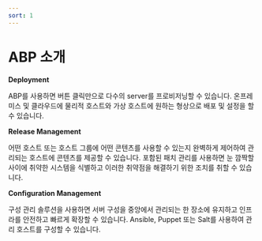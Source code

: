 ```yaml
---
sort: 1
---
```


# ABP 소개

**Deployment**

ABP를 사용하면 버튼 클릭만으로 다수의 server를 프로비저닝할 수 있습니다. 온프레미스 및 클라우드에 물리적 호스트와 가상 호스트에 원하는 형상으로 배포 및 설정을 할 수 있습니다.

**Release Management**

어떤 호스트 또는 호스트 그룹에 어떤 콘텐츠를 사용할 수 있는지 완벽하게 제어하여 관리되는 호스트에 콘텐츠를 제공할 수 있습니다. 포함된 패치 관리를 사용하면 눈 깜짝할 사이에 취약한 시스템을 식별하고 이러한 취약점을 해결하기 위한 조치를 취할 수 있습니다.

**Configuration Management**

구성 관리 솔루션을 사용하면 서버 구성을 중앙에서 관리되는 한 장소에 유지하고 인프라를 안전하고 빠르게 확장할 수 있습니다. Ansible, Puppet 또는 Salt를 사용하여 관리 호스트를 구성할 수 있습니다.
